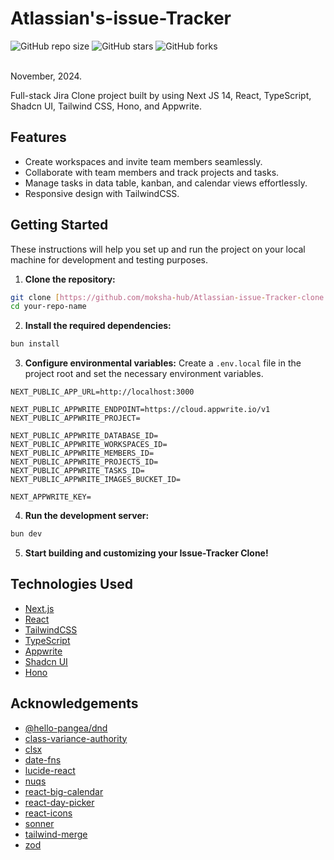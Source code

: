 # Atlassian's-issue-Tracker

![GitHub repo size](https://img.shields.io/github/repo-size/evanch98/jira-clone-nextjs)
![GitHub stars](https://img.shields.io/github/stars/evanch98/jira-clone-nextjs?style=social)
![GitHub forks](https://img.shields.io/github/forks/evanch98/jira-clone-nextjs?style=social)

<br />
November, 2024. <br />

Full-stack Jira Clone project built by using Next JS 14, React, TypeScript, Shadcn UI, Tailwind CSS, Hono, and Appwrite.

## Features

- Create workspaces and invite team members seamlessly.
- Collaborate with team members and track projects and tasks.
- Manage tasks in data table, kanban, and calendar views effortlessly.
- Responsive design with TailwindCSS.

## Getting Started

These instructions will help you set up and run the project on your local machine for development and testing purposes.

1. **Clone the repository:**

```bash
git clone [https://github.com/moksha-hub/Atlassian-issue-Tracker-clone.git]
cd your-repo-name
```

2. **Install the required dependencies:**

```bash
bun install
```

3. **Configure environmental variables:**
   Create a `.env.local` file in the project root and set the necessary environment variables.

```
NEXT_PUBLIC_APP_URL=http://localhost:3000

NEXT_PUBLIC_APPWRITE_ENDPOINT=https://cloud.appwrite.io/v1
NEXT_PUBLIC_APPWRITE_PROJECT=

NEXT_PUBLIC_APPWRITE_DATABASE_ID=
NEXT_PUBLIC_APPWRITE_WORKSPACES_ID=
NEXT_PUBLIC_APPWRITE_MEMBERS_ID=
NEXT_PUBLIC_APPWRITE_PROJECTS_ID=
NEXT_PUBLIC_APPWRITE_TASKS_ID=
NEXT_PUBLIC_APPWRITE_IMAGES_BUCKET_ID=

NEXT_APPWRITE_KEY=
```

4. **Run the development server:**

```bash
bun dev
```

5. **Start building and customizing your Issue-Tracker Clone!**


## Technologies Used

- [Next.js](https://nextjs.org/)
- [React](https://react.dev/)
- [TailwindCSS](https://tailwindcss.com/)
- [TypeScript](https://www.typescriptlang.org/)
- [Appwrite](https://appwrite.io/)
- [Shadcn UI](https://ui.shadcn.com/)
- [Hono](https://hono.dev/)

## Acknowledgements

- [@hello-pangea/dnd](https://www.npmjs.com/package/@hello-pangea/dnd)
- [class-variance-authority](https://www.npmjs.com/package/class-variance-authority)
- [clsx](https://www.npmjs.com/package/clsx)
- [date-fns](https://www.npmjs.com/package/date-fns)
- [lucide-react](https://www.npmjs.com/package/lucide-react)
- [nuqs](https://www.npmjs.com/package/nuqs)
- [react-big-calendar](https://www.npmjs.com/package/react-big-calendar)
- [react-day-picker](https://www.npmjs.com/package/react-day-picker)
- [react-icons](https://www.npmjs.com/package/react-icons)
- [sonner](https://www.npmjs.com/package/sonner)
- [tailwind-merge](https://www.npmjs.com/package/tailwind-merge)
- [zod](https://www.npmjs.com/package/zod)
